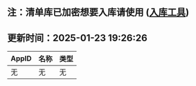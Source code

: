 ## 注：清单库已加密想要入库请使用 ([入库工具](https://github.com/BlankTMing/ManifestAutoUpdate/releases))

## 更新时间：2025-01-23 19:26:26
| AppID | 名称 | 类型  |
| :-------------------- | :----------------------------- | :----------- |
| 无 | 无 | 无 |
